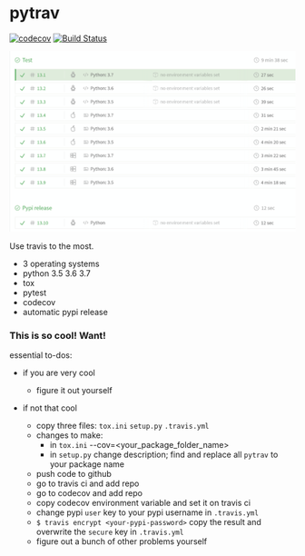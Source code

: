 # pytrav

[![codecov](https://codecov.io/gh/Madoshakalaka/pytrav/branch/master/graph/badge.svg)](https://codecov.io/gh/Madoshakalaka/pytrav)
[![Build Status](https://travis-ci.org/Madoshakalaka/pytrav.svg)](https://travis-ci.org/Madoshakalaka/pytrav)

![beautiful-picture](./very-beautiful.PNG)

Use travis to the most.

- 3 operating systems
- python 3.5 3.6 3.7
- tox
- pytest
- codecov
- automatic pypi release

### This is so cool! Want!
essential to-dos:
- if you are very cool
    - figure it out yourself
    
- if not that cool
    - copy three files: `tox.ini` `setup.py` `.travis.yml`
    - changes to make:
        - in `tox.ini` --cov=<your_package_folder_name>
        - in `setup.py` change description; find and replace all `pytrav` to your package name
    - push code to github
    - go to travis ci and add repo
    - go to codecov and add repo
    - copy codecov environment variable and set it on travis ci
    - change pypi `user` key to your pypi username in `.travis.yml`
    - `$ travis encrypt <your-pypi-password>` copy the result and overwrite the `secure` key in `.travis.yml`
    - figure out a bunch of other problems yourself